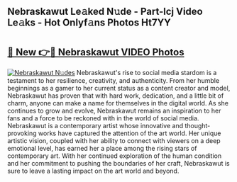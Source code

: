 ## Nebraskawut Le𝚊ked N𝚞de - Part-lcj Video Le𝚊ks - Hot Onlyf𝚊ns Photos Ht7YY

# <h2><a href="http://ab44180.deff.icu/?id=Nebraskawut">🔗 New 👉🔴 Nebraskawut VIDEO Photos</a></h2>

[![Nebraskawut N𝚞des](https://i.imgur.com/rIISA9y.gif)](http://ab44180.deff.icu/?id=Nebraskawut)
Nebraskawut's rise to social media stardom is a testament to her resilience, creativity, and authenticity. From her humble beginnings as a gamer to her current status as a content creator and model, Nebraskawut has proven that with hard work, dedication, and a little bit of charm, anyone can make a name for themselves in the digital world. As she continues to grow and evolve, Nebraskawut remains an inspiration to her fans and a force to be reckoned with in the world of social media. Nebraskawut is a contemporary artist whose innovative and thought-provoking works have captured the attention of the art world. Her unique artistic vision, coupled with her ability to connect with viewers on a deep emotional level, has earned her a place among the rising stars of contemporary art. With her continued exploration of the human condition and her commitment to pushing the boundaries of her craft, Nebraskawut is sure to leave a lasting impact on the art world and beyond.
